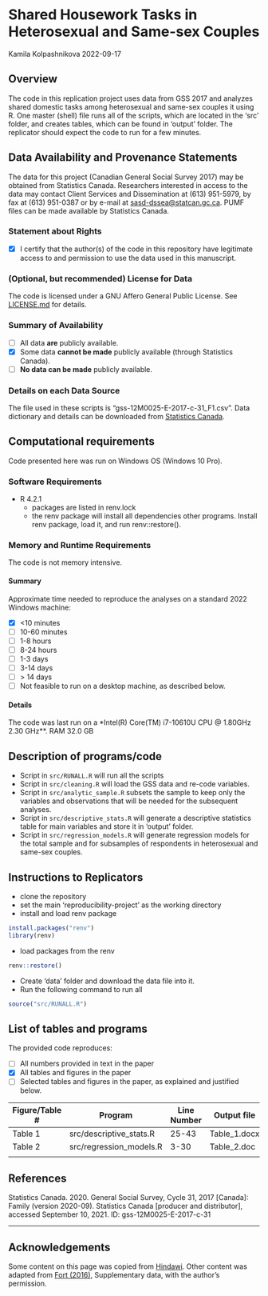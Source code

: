 Shared Housework Tasks in Heterosexual and Same-sex Couples
================
Kamila Kolpashnikova
2022-09-17

## Overview

The code in this replication project uses data from GSS 2017 and
analyzes shared domestic tasks among heterosexual and same-sex couples
it using R. One master (shell) file runs all of the scripts, which are
located in the ‘src’ folder, and creates tables, which can be found in
‘output’ folder. The replicator should expect the code to run for a few
minutes.

## Data Availability and Provenance Statements

The data for this project (Canadian General Social Survey 2017) may be
obtained from Statistics Canada. Researchers interested in access to the
data may contact Client Services and Dissemination at (613) 951-5979, by
fax at (613) 951-0387 or by e-mail at <sasd-dssea@statcan.gc.ca>. PUMF
files can be made available by Statistics Canada.

### Statement about Rights

-   [x] I certify that the author(s) of the code in this repository have
    legitimate access to and permission to use the data used in this
    manuscript.

### (Optional, but recommended) License for Data

The code is licensed under a GNU Affero General Public License. See
[LICENSE.md](LICENSE.md) for details.

### Summary of Availability

-   [ ] All data **are** publicly available.
-   [x] Some data **cannot be made** publicly available (through
    Statistics Canada).
-   [ ] **No data can be made** publicly available.

### Details on each Data Source

The file used in these scripts is “gss-12M0025-E-2017-c-31_F1.csv”. Data
dictionary and details can be downloaded from [Statistics
Canada](https://www150.statcan.gc.ca/n1/pub/45-25-0001/cat4/c31_2017.zip).

## Computational requirements

Code presented here was run on Windows OS (Windows 10 Pro).

### Software Requirements

-   R 4.2.1
    -   packages are listed in renv.lock
    -   the renv package will install all dependencies other programs.
        Install renv package, load it, and run renv::restore().

### Memory and Runtime Requirements

The code is not memory intensive.

#### Summary

Approximate time needed to reproduce the analyses on a standard 2022
Windows machine:

-   [x] \<10 minutes
-   [ ] 10-60 minutes
-   [ ] 1-8 hours
-   [ ] 8-24 hours
-   [ ] 1-3 days
-   [ ] 3-14 days
-   [ ] \> 14 days
-   [ ] Not feasible to run on a desktop machine, as described below.

#### Details

The code was last run on a \*Intel(R) Core(TM) i7-10610U CPU @ 1.80GHz
2.30 GHz\*\*. RAM 32.0 GB

## Description of programs/code

-   Script in `src/RUNALL.R` will run all the scripts
-   Script in `src/cleaning.R` will load the GSS data and re-code
    variables.
-   Script in `src/analytic_sample.R` subsets the sample to keep only
    the variables and observations that will be needed for the
    subsequent analyses.
-   Script in `src/descriptive_stats.R` will generate a descriptive
    statistics table for main variables and store it in ‘output’ folder.
-   Script in `src/regression_models.R` will generate regression models
    for the total sample and for subsamples of respondents in
    heterosexual and same-sex couples.

## Instructions to Replicators

-   clone the repository
-   set the main ‘reproducibility-project’ as the working directory
-   install and load renv package

``` r
install.packages("renv")
library(renv)
```

-   load packages from the renv

``` r
renv::restore() 
```

-   Create ‘data’ folder and download the data file into it.
-   Run the following command to run all

``` r
source("src/RUNALL.R")
```

## List of tables and programs

The provided code reproduces:

-   [ ] All numbers provided in text in the paper
-   [x] All tables and figures in the paper
-   [ ] Selected tables and figures in the paper, as explained and
    justified below.

| Figure/Table \# | Program                 | Line Number | Output file  | Note |
|-----------------|-------------------------|-------------|--------------|------|
| Table 1         | src/descriptive_stats.R | 25-43       | Table_1.docx |      |
| Table 2         | src/regression_models.R | 3-30        | Table_2.doc  |      |
|                 |                         |             |              |      |

## References

Statistics Canada. 2020. General Social Survey, Cycle 31, 2017
\[Canada\]: Family (version 2020-09). Statistics Canada \[producer and
distributor\], accessed September 10, 2021. ID: gss-12M0025-E-2017-c-31

------------------------------------------------------------------------

## Acknowledgements

Some content on this page was copied from
[Hindawi](https://www.hindawi.com/research.data/#statement.templates).
Other content was adapted from [Fort
(2016)](https://doi.org/10.1093/restud/rdw057), Supplementary data, with
the author’s permission.
